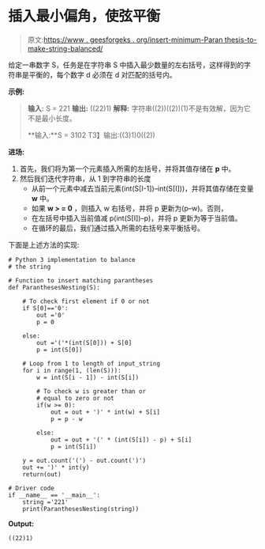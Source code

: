 # 插入最小偏角，使弦平衡

> 原文:[https://www . geesforgeks . org/insert-minimum-Paran thesis-to-make-string-balanced/](https://www.geeksforgeeks.org/insert-minimum-parantheses-to-make-string-balanced/)

给定一串数字 S，任务是在字符串 S 中插入最少数量的左右括号，这样得到的字符串是平衡的，每个数字 d 必须在 d 对匹配的括号内。

**示例:**

> **输入:** S = 221
> **输出:** ((22)1)
> **解释:**
> 字符串((2))((2))(1)不是有效解，因为它不是最小长度。
> 
> **输入:**S = 3102
> T3】输出:((3)1)0((2))

**进场:**

1.  首先，我们将为第一个元素插入所需的左括号，并将其值存储在 **p** 中。
2.  然后我们迭代字符串，从 1 到字符串的长度
    *   从前一个元素中减去当前元素(int(S[I-1])–int(S[I]))，并将其值存储在变量 **w** 中。
    *   如果 **w > = 0** ，则插入 w 右括号，并将 p 更新为(p–w)。否则，
    *   在左括号中插入当前值减 p(int(S[I])–p)，并将 p 更新为等于当前值。
    *   在循环的最后，我们通过插入所需的右括号来平衡括号。

下面是上述方法的实现:

```
# Python 3 implementation to balance 
# the string

# Function to insert matching parantheses
def ParanthesesNesting(S):

    # To check first element if 0 or not
    if S[0]=='0':
        out ='0'
        p = 0

    else:
        out ='('*(int(S[0])) + S[0]
        p = int(S[0])

    # Loop from 1 to length of input_string
    for i in range(1, (len(S))):
        w = int(S[i - 1]) - int(S[i])

        # To check w is greater than or 
        # equal to zero or not
        if(w >= 0):
            out = out + ')' * int(w) + S[i]
            p = p - w

        else:
            out = out + '(' * (int(S[i]) - p) + S[i]
            p = int(S[i])

    y = out.count('(') - out.count(')')
    out += ')' * int(y)
    return(out)

# Driver code 
if __name__ == '__main__': 
    string ='221'
    print(ParanthesesNesting(string))
```

**Output:**

```
((22)1)

```